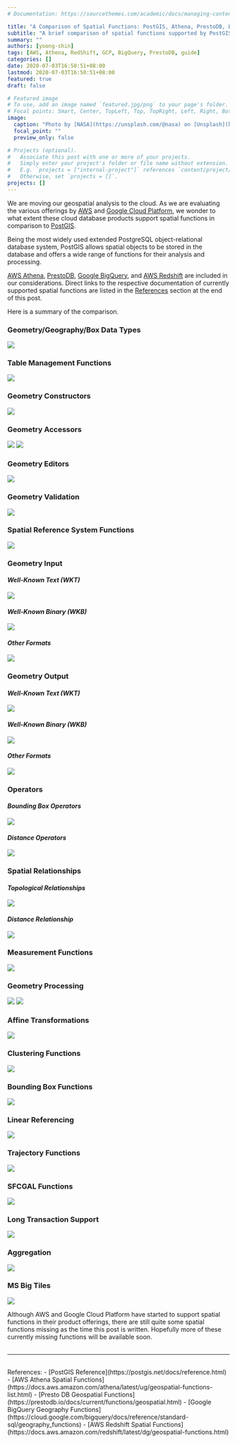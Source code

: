 ```yaml
---
# Documentation: https://sourcethemes.com/academic/docs/managing-content/

title: "A Comparison of Spatial Functions: PostGIS, Athena, PrestoDB, BigQuery vs RedShift"
subtitle: "A brief comparison of spatial functions supported by PostGIS, Athena, PrestoDB, BigQuery and Redshift"
summary: ""
authors: [yoong-shin]
tags: [AWS, Athena, RedShift, GCP, BigQuery, PrestoDB, guide]
categories: []
date: 2020-07-03T16:50:51+08:00
lastmod: 2020-07-03T16:50:51+08:00
featured: true
draft: false

# Featured image
# To use, add an image named `featured.jpg/png` to your page's folder.
# Focal points: Smart, Center, TopLeft, Top, TopRight, Left, Right, BottomLeft, Bottom, BottomRight.
image:
  caption: "Photo by [NASA](https://unsplash.com/@nasa) on [Unsplash](https://unsplash.com/photos/_SFJhRPzJHs)"
  focal_point: ""
  preview_only: false

# Projects (optional).
#   Associate this post with one or more of your projects.
#   Simply enter your project's folder or file name without extension.
#   E.g. `projects = ["internal-project"]` references `content/project/deep-learning/index.md`.
#   Otherwise, set `projects = []`.
projects: []
---
```


We are moving our geospatial analysis to the cloud. As we are evaluating the various offerings by 
[AWS](https://aws.amazon.com/) and [Google Cloud Platform](https://cloud.google.com/), we wonder to what extent 
these cloud database products support spatial functions in comparison to [PostGIS](https://postgis.net).  

Being the most widely used extended PostgreSQL object-relational database system, PostGIS allows spatial objects to be stored in the database and offers a wide range of functions for their analysis and processing.

[AWS Athena](https://aws.amazon.com/athena/), [PrestoDB](https://prestodb.io/),
[Google BigQuery](https://console.cloud.google.com/bigquery), and [AWS Redshift](https://aws.amazon.com/redshift/) 
are included in our considerations. Direct links to the respective documentation of currently supported 
spatial functions are listed in the [References](#references) section at the end of this post.

Here is a summary of the comparison. 

### Geometry/Geography/Box Data Types
![](comp1-PostGIS-Data-Types.png)


### Table Management Functions 
![](comp2-Table-Management.png)


### Geometry Constructors
![](comp3-Constructors.png)


### Geometry Accessors
![](comp4-Accessors1.png)
![](comp4-Accessors2.png)


### Geometry Editors
![](comp5-Editors.png)


### Geometry Validation
![](comp6-Validation.png)


### Spatial Reference System Functions
![](comp7-Spatial-Reference-System.png)


### Geometry Input
####  _Well-Known Text (WKT)_
![](comp8a-Input-WKT.png)
####  _Well-Known Binary (WKB)_
![](comp8b-Input-WKB.png)
#### _Other Formats_
![](comp8c-Input-Others.png)


### Geometry Output
####  _Well-Known Text (WKT)_
![](comp9a-Output-WKT.png)
####  _Well-Known Binary (WKB)_
![](comp9b-Output-WKB.png)
#### _Other Formats_
![](comp9c-Output-Others.png)


### Operators
#### _Bounding Box Operators_
![](comp10a-Operators-Box.png)
#### _Distance Operators_
![](comp10b-Operators-Distance.png)


### Spatial Relationships
#### _Topological Relationships_
![](comp11a-Relationships-Topological.png)
#### _Distance Relationship_
![](comp11b-Relationships-Distance.png)


### Measurement Functions
![](comp12-Measurement.png)


### Geometry Processing
![](comp13-Processing1.png)
![](comp13-Processing2.png)


### Affine Transformations
![](comp14-Affine-Transformations.png)


### Clustering Functions
![](comp15-Clustering.png)


### Bounding Box Functions  
![](comp16-Bounding-Box.png)


### Linear Referencing
![](comp17-Linear-Referencing.png)


### Trajectory Functions
![](comp18-Trajectory.png)


### SFCGAL Functions
![](comp19-SFCGAL.png)


### Long Transaction Support
![](comp20-Long-Transaction.png)


### Aggregation 
![](comp21-Aggregation.png)


### MS Big Tiles
![](comp22-MS-Bing-Tiles.png)

Although AWS and Google Cloud Platform have started to support spatial functions in their product offerings, there 
are still quite some spatial functions missing as the time this post is written. Hopefully more of these currently
missing functions will be available soon. 
<br />
<br />
______________________
<br />
<a name="references">References</a>:
- [PostGIS Reference](https://postgis.net/docs/reference.html)
- [AWS Athena Spatial Functions](https://docs.aws.amazon.com/athena/latest/ug/geospatial-functions-list.html)
- [Presto DB Geospatial Functions](https://prestodb.io/docs/current/functions/geospatial.html)
- [Google BigQuery Geography Functions](https://cloud.google.com/bigquery/docs/reference/standard-sql/geography_functions)
- [AWS Redshift Spatial Functions](https://docs.aws.amazon.com/redshift/latest/dg/geospatial-functions.html)
<br />
<br />
